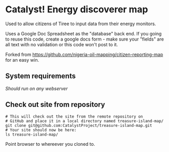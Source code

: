 # Catalyst! Energy discoverer map 

Used to allow citizens of Tiree to input data from their energy monitors.

Uses a Google Doc Spreadsheet as the "database" back end. If you going to reuse this code, create a google docs form - make sure your "fields" are all text with no validation or this code won't post to it.

Forked from https://github.com/nigeria-oil-mapping/citizen-reporting-map for an easy win.

## System requirements

*Should run on any webserver* 

## Check out site from repository

    # This will check out the site from the remote repository on
    # GitHub and place it in a local directory named treasure-island-map/
    git clone git@github.com:CatalystProject/treasure-island-map.git
    # Your site should now be here:
    ls treasure-island-map/


Point browser to whereever you cloned to.
